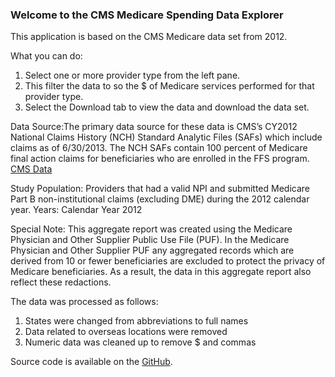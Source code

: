 ### Welcome to the CMS Medicare Spending Data Explorer

This application is based on the CMS Medicare data set from 2012.

What you can do:

1. Select one or more provider type from the left pane. 
2. This filter the data to so the $ of Medicare services performed for that provider type.
3. Select the Download tab to view the data and download the data set. 

Data Source:The primary data source for these data is CMS’s CY2012 National Claims History (NCH) Standard Analytic Files (SAFs) which include claims as of 6/30/2013. The NCH SAFs contain 100 percent of Medicare final action claims for beneficiaries who are enrolled in the FFS program. [CMS Data](http://www.cms.gov/Research-Statistics-Data-and-Systems/Statistics-Trends-and-Reports/Medicare-Provider-Charge-Data/Physician-and-Other-Supplier.html)

Study Population: Providers that had a valid NPI and submitted Medicare Part B non-institutional claims (excluding DME) during the 2012 calendar year.
Years: Calendar Year 2012

Special Note: This aggregate report was created using the Medicare Physician and Other Supplier Public Use File (PUF).  In the Medicare Physician and Other Supplier PUF any aggregated records which are derived from 10 or fewer beneficiaries are excluded to protect the privacy of Medicare beneficiaries.  As a result, the data in this aggregate report also reflect these redactions.  

The data was processed as follows:

1. States were changed from abbreviations to full names
2. Data related to overseas locations were removed
3. Numeric data was cleaned up to remove $ and commas

Source code is available on the [GitHub](https://github.com/Patel4721/Data-Products-Course-Project).